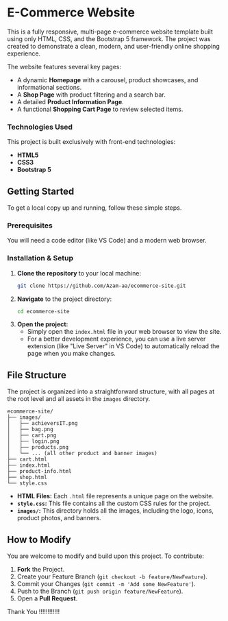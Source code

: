 # E-Commerce Website

This is a fully responsive, multi-page e-commerce website template built using only HTML, CSS, and the Bootstrap 5 framework. The project was created to demonstrate a clean, modern, and user-friendly online shopping experience.

The website features several key pages:
* A dynamic **Homepage** with a carousel, product showcases, and informational sections.
* A **Shop Page** with product filtering and a search bar.
* A detailed **Product Information Page**.
* A functional **Shopping Cart Page** to review selected items.

### Technologies Used
This project is built exclusively with front-end technologies:
* **HTML5**
* **CSS3**
* **Bootstrap 5**

## Getting Started

To get a local copy up and running, follow these simple steps.

### Prerequisites
You will need a code editor (like VS Code) and a modern web browser.

### Installation & Setup
1.  **Clone the repository** to your local machine:
    ```sh
    git clone https://github.com/Azam-aa/ecommerce-site.git
    ```
2.  **Navigate** to the project directory:
    ```sh
    cd ecommerce-site
    ```
3.  **Open the project:**
    * Simply open the `index.html` file in your web browser to view the site.
    * For a better development experience, you can use a live server extension (like "Live Server" in VS Code) to automatically reload the page when you make changes.

## File Structure

The project is organized into a straightforward structure, with all pages at the root level and all assets in the `images` directory.

```
ecommerce-site/
├── images/
│   ├── achieversIT.png
│   ├── bag.png
│   ├── cart.png
│   ├── login.png
│   ├── products.png
│   └── ... (all other product and banner images)
├── cart.html
├── index.html
├── product-info.html
├── shop.html
└── style.css
```
* **HTML Files:** Each `.html` file represents a unique page on the website.
* **`style.css`:** This file contains all the custom CSS rules for the project.
* **`images/`:** This directory holds all the images, including the logo, icons, product photos, and banners.

## How to Modify

You are welcome to modify and build upon this project. To contribute:
1.  **Fork** the Project.
2.  Create your Feature Branch (`git checkout -b feature/NewFeature`).
3.  Commit your Changes (`git commit -m 'Add some NewFeature'`).
4.  Push to the Branch (`git push origin feature/NewFeature`).
5.  Open a **Pull Request**.

Thank You !!!!!!!!!!!!

